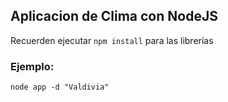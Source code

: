 ## Aplicacion de Clima con NodeJS

Recuerden ejecutar ```npm install``` para las librerías

### Ejemplo:

```
node app -d "Valdivia"
```